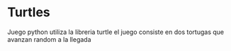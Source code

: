 # Turtles
Juego python 
utiliza la libreria turtle 
el juego consiste en dos tortugas que avanzan random a la llegada
